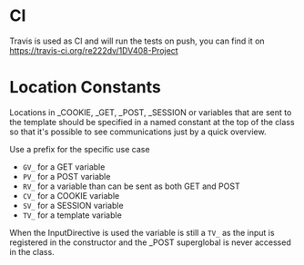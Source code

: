 # CI
Travis is used as CI and will run the tests on push, you can find it on
<https://travis-ci.org/re222dv/1DV408-Project>

# Location Constants
Locations in _COOKIE, _GET, _POST, _SESSION or variables that are sent to the template should be
specified in a named constant at the top of the class so that it's possible to see
communications just by a quick overview.

Use a prefix for the specific use case
- `GV_` for a GET variable
- `PV_` for a POST variable
- `RV_` for a variable than can be sent as both GET and POST
- `CV_` for a COOKIE variable
- `SV_` for a SESSION variable
- `TV_` for a template variable

When the InputDirective is used the variable is still a `TV_` as the input is registered
in the constructor and the _POST superglobal is never accessed in the class. 
